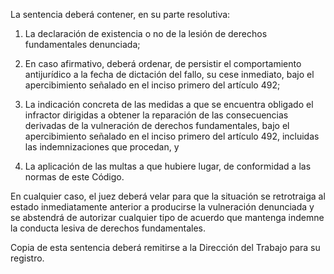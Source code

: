 La sentencia deberá contener, en su parte resolutiva:

1. La declaración de existencia o no de la lesión de derechos fundamentales denunciada;

2. En caso afirmativo, deberá ordenar, de persistir el comportamiento antijurídico a la fecha de dictación del fallo, su cese inmediato, bajo el apercibimiento señalado en el inciso primero del artículo 492;

3. La indicación concreta de las medidas a que se encuentra obligado el infractor dirigidas a obtener la reparación de las consecuencias derivadas de la vulneración de derechos fundamentales, bajo el apercibimiento señalado en el inciso primero del artículo 492, incluidas las indemnizaciones que procedan, y

4. La aplicación de las multas a que hubiere lugar, de conformidad a las normas de este Código.

En cualquier caso, el juez deberá velar para que la situación se retrotraiga al estado inmediatamente anterior a producirse la vulneración denunciada y se abstendrá de autorizar cualquier tipo de acuerdo que mantenga indemne la conducta lesiva de derechos fundamentales.

Copia de esta sentencia deberá remitirse a la Dirección del Trabajo para su registro.